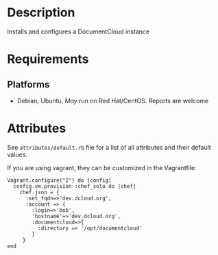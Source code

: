 Description
===========

Installs and configures a DocumentCloud instance

Requirements
============

## Platforms

* Debian, Ubuntu, *May* run on Red Hat/CentOS.  Reports are welcome


Attributes
==========

See `attributes/default.rb` file for a list of all
attributes and their default values.

If you are using vagrant, they can be customized in the Vagrantfile:

    Vagrant.configure("2") do |config|
      config.vm.provision :chef_solo do |chef|
        chef.json = {
          :set_fqdn=>'dev.dcloud.org',
          :account => {
            :login=>'bob',
            'hostname'=>'dev.dcloud.org',
            :documentcloud=>{
              :directory => '/opt/documentcloud'
            }
         }
    end


